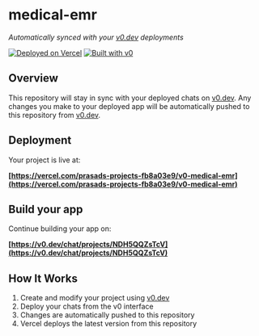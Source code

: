 # medical-emr

*Automatically synced with your [v0.dev](https://v0.dev) deployments*

[![Deployed on Vercel](https://img.shields.io/badge/Deployed%20on-Vercel-black?style=for-the-badge&logo=vercel)](https://vercel.com/prasads-projects-fb8a03e9/v0-medical-emr)
[![Built with v0](https://img.shields.io/badge/Built%20with-v0.dev-black?style=for-the-badge)](https://v0.dev/chat/projects/NDH5QQZsTcV)

## Overview

This repository will stay in sync with your deployed chats on [v0.dev](https://v0.dev).
Any changes you make to your deployed app will be automatically pushed to this repository from [v0.dev](https://v0.dev).

## Deployment

Your project is live at:

**[https://vercel.com/prasads-projects-fb8a03e9/v0-medical-emr](https://vercel.com/prasads-projects-fb8a03e9/v0-medical-emr)**

## Build your app

Continue building your app on:

**[https://v0.dev/chat/projects/NDH5QQZsTcV](https://v0.dev/chat/projects/NDH5QQZsTcV)**

## How It Works

1. Create and modify your project using [v0.dev](https://v0.dev)
2. Deploy your chats from the v0 interface
3. Changes are automatically pushed to this repository
4. Vercel deploys the latest version from this repository